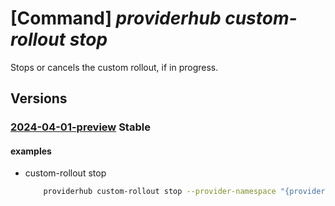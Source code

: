 # [Command] _providerhub custom-rollout stop_

Stops or cancels the custom rollout, if in progress.

## Versions

### [2024-04-01-preview](/Resources/mgmt-plane/L3N1YnNjcmlwdGlvbnMve30vcHJvdmlkZXJzL21pY3Jvc29mdC5wcm92aWRlcmh1Yi9wcm92aWRlcnJlZ2lzdHJhdGlvbnMve30vY3VzdG9tcm9sbG91dHMve30vc3RvcA==/2024-04-01-preview.xml) **Stable**

<!-- mgmt-plane /subscriptions/{}/providers/microsoft.providerhub/providerregistrations/{}/customrollouts/{}/stop 2024-04-01-preview -->

#### examples

- custom-rollout stop
    ```bash
        providerhub custom-rollout stop --provider-namespace "{providerNamespace}" --rollout-name "{customRolloutName}"
    ```
